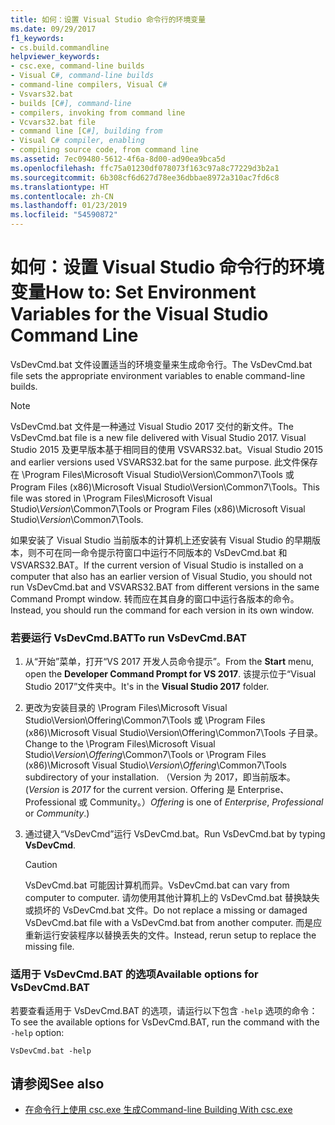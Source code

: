 ```yaml
---
title: 如何：设置 Visual Studio 命令行的环境变量
ms.date: 09/29/2017
f1_keywords:
- cs.build.commandline
helpviewer_keywords:
- csc.exe, command-line builds
- Visual C#, command-line builds
- command-line compilers, Visual C#
- Vsvars32.bat
- builds [C#], command-line
- compilers, invoking from command line
- Vcvars32.bat file
- command line [C#], building from
- Visual C# compiler, enabling
- compiling source code, from command line
ms.assetid: 7ec09480-5612-4f6a-8d00-ad90ea9bca5d
ms.openlocfilehash: ffc75a01230df078073f163c97a8c77229d3b2a1
ms.sourcegitcommit: 6b308cf6d627d78ee36dbbae8972a310ac7fd6c8
ms.translationtype: HT
ms.contentlocale: zh-CN
ms.lasthandoff: 01/23/2019
ms.locfileid: "54590872"
---
```

# <a name="how-to-set-environment-variables-for-the-visual-studio-command-line"></a><span data-ttu-id="58167-102">如何：设置 Visual Studio 命令行的环境变量</span><span class="sxs-lookup"><span data-stu-id="58167-102">How to: Set Environment Variables for the Visual Studio Command Line</span></span>

<span data-ttu-id="58167-103">VsDevCmd.bat 文件设置适当的环境变量来生成命令行。</span><span class="sxs-lookup"><span data-stu-id="58167-103">The VsDevCmd.bat file sets the appropriate environment variables to enable command-line builds.</span></span>

> [!NOTE]
> <span data-ttu-id="58167-104">VsDevCmd.bat 文件是一种通过 Visual Studio 2017 交付的新文件。</span><span class="sxs-lookup"><span data-stu-id="58167-104">The VsDevCmd.bat file is a new file delivered with Visual Studio 2017.</span></span> <span data-ttu-id="58167-105">Visual Studio 2015 及更早版本基于相同目的使用 VSVARS32.bat。</span><span class="sxs-lookup"><span data-stu-id="58167-105">Visual Studio 2015 and earlier versions used VSVARS32.bat for the same purpose.</span></span> <span data-ttu-id="58167-106">此文件保存在 \Program Files\Microsoft Visual Studio\\Version\Common7\Tools 或 Program Files (x86)\Microsoft Visual Studio\\Version\Common7\Tools。</span><span class="sxs-lookup"><span data-stu-id="58167-106">This file was stored in \Program Files\Microsoft Visual Studio\\*Version*\Common7\Tools or Program Files (x86)\Microsoft Visual Studio\\*Version*\Common7\Tools.</span></span>
  
<span data-ttu-id="58167-107">如果安装了 Visual Studio 当前版本的计算机上还安装有 Visual Studio 的早期版本，则不可在同一命令提示符窗口中运行不同版本的 VsDevCmd.bat 和 VSVARS32.BAT。</span><span class="sxs-lookup"><span data-stu-id="58167-107">If the current version of Visual Studio is installed on a computer that also has an earlier version of Visual Studio, you should not run VsDevCmd.bat and VSVARS32.BAT from different versions in the same Command Prompt window.</span></span> <span data-ttu-id="58167-108">转而应在其自身的窗口中运行各版本的命令。</span><span class="sxs-lookup"><span data-stu-id="58167-108">Instead, you should run the command for each version in its own window.</span></span>
  
### <a name="to-run-vsdevcmdbat"></a><span data-ttu-id="58167-109">若要运行 VsDevCmd.BAT</span><span class="sxs-lookup"><span data-stu-id="58167-109">To run VsDevCmd.BAT</span></span>  
  
1.  <span data-ttu-id="58167-110">从“开始”菜单，打开“VS 2017 开发人员命令提示”。</span><span class="sxs-lookup"><span data-stu-id="58167-110">From the **Start** menu, open the **Developer Command Prompt for VS 2017**.</span></span>  <span data-ttu-id="58167-111">该提示位于“Visual Studio 2017”文件夹中。</span><span class="sxs-lookup"><span data-stu-id="58167-111">It's in the **Visual Studio 2017** folder.</span></span>
  
2.  <span data-ttu-id="58167-112">更改为安装目录的 \Program Files\Microsoft Visual Studio\\Version\\Offering\Common7\Tools 或 \Program Files (x86)\Microsoft Visual Studio\\Version\\Offering\Common7\Tools 子目录。</span><span class="sxs-lookup"><span data-stu-id="58167-112">Change to the \Program Files\Microsoft Visual Studio\\*Version*\\*Offering*\Common7\Tools or \Program Files (x86)\Microsoft Visual Studio\\*Version*\\*Offering*\Common7\Tools subdirectory of your installation.</span></span>  <span data-ttu-id="58167-113">（Version 为 2017，即当前版本。</span><span class="sxs-lookup"><span data-stu-id="58167-113">(*Version* is *2017* for the current version.</span></span> <span data-ttu-id="58167-114">Offering 是 Enterprise、Professional 或 Community。）</span><span class="sxs-lookup"><span data-stu-id="58167-114">*Offering* is one of *Enterprise*, *Professional* or *Community*.)</span></span>
  
3.  <span data-ttu-id="58167-115">通过键入“VsDevCmd”运行 VsDevCmd.bat。</span><span class="sxs-lookup"><span data-stu-id="58167-115">Run VsDevCmd.bat by typing **VsDevCmd**.</span></span>  
  
    > [!CAUTION]
    >  <span data-ttu-id="58167-116">VsDevCmd.bat 可能因计算机而异。</span><span class="sxs-lookup"><span data-stu-id="58167-116">VsDevCmd.bat can vary from computer to computer.</span></span> <span data-ttu-id="58167-117">请勿使用其他计算机上的 VsDevCmd.bat 替换缺失或损坏的 VsDevCmd.bat 文件。</span><span class="sxs-lookup"><span data-stu-id="58167-117">Do not replace a missing or damaged VsDevCmd.bat file with a VsDevCmd.bat from another computer.</span></span> <span data-ttu-id="58167-118">而是应重新运行安装程序以替换丢失的文件。</span><span class="sxs-lookup"><span data-stu-id="58167-118">Instead, rerun setup to replace the missing file.</span></span>  

### <a name="available-options-for-vsdevcmdbat"></a><span data-ttu-id="58167-119">适用于 VsDevCmd.BAT 的选项</span><span class="sxs-lookup"><span data-stu-id="58167-119">Available options for VsDevCmd.BAT</span></span>

<span data-ttu-id="58167-120">若要查看适用于 VsDevCmd.BAT 的选项，请运行以下包含 `-help` 选项的命令：</span><span class="sxs-lookup"><span data-stu-id="58167-120">To see the available options for VsDevCmd.BAT, run the command with the `-help` option:</span></span>
```console
VsDevCmd.bat -help
```

## <a name="see-also"></a><span data-ttu-id="58167-121">请参阅</span><span class="sxs-lookup"><span data-stu-id="58167-121">See also</span></span>

- [<span data-ttu-id="58167-122">在命令行上使用 csc.exe 生成</span><span class="sxs-lookup"><span data-stu-id="58167-122">Command-line Building With csc.exe</span></span>](../../../csharp/language-reference/compiler-options/command-line-building-with-csc-exe.md)

